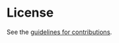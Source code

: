 # License

See the
[guidelines for contributions](https://github.com/martinthomson/h2-stream-limits/blob/main/CONTRIBUTING.md).
